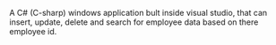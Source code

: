 A C# (C-sharp) windows application bult inside visual studio, that can insert, update, delete and search for employee data based on there employee id.
